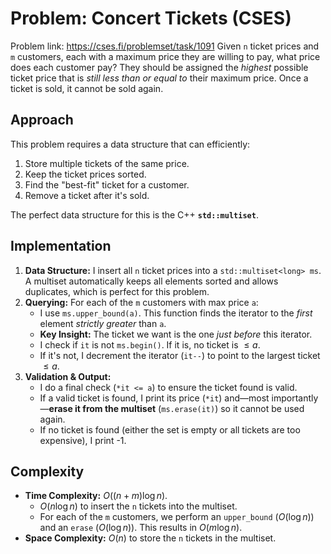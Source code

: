 # Problem: Concert Tickets (CSES)
Problem link: https://cses.fi/problemset/task/1091
Given `n` ticket prices and `m` customers, each with a maximum price they are willing to pay, what price does each customer pay? They should be assigned the *highest* possible ticket price that is *still less than or equal to* their maximum price. Once a ticket is sold, it cannot be sold again.

## Approach

This problem requires a data structure that can efficiently:
1.  Store multiple tickets of the same price.
2.  Keep the ticket prices sorted.
3.  Find the "best-fit" ticket for a customer.
4.  Remove a ticket after it's sold.

The perfect data structure for this is the C++ **`std::multiset`**.

## Implementation

1.  **Data Structure:** I insert all `n` ticket prices into a `std::multiset<long> ms`. A multiset automatically keeps all elements sorted and allows duplicates, which is perfect for this problem.
2.  **Querying:** For each of the `m` customers with max price `a`:
    * I use `ms.upper_bound(a)`. This function finds the iterator to the *first* element *strictly greater* than `a`.
    * **Key Insight:** The ticket we want is the one *just before* this iterator.
    * I check if `it` is not `ms.begin()`. If it is, no ticket is $\le a$.
    * If it's not, I decrement the iterator (`it--`) to point to the largest ticket $\le a$.
3.  **Validation & Output:**
    * I do a final check (`*it <= a`) to ensure the ticket found is valid.
    * If a valid ticket is found, I print its price (`*it`) and—most importantly—**erase it from the multiset** (`ms.erase(it)`) so it cannot be used again.
    * If no ticket is found (either the set is empty or all tickets are too expensive), I print -1.

## Complexity

* **Time Complexity:** $O((n+m) \log n)$.
    * $O(n \log n)$ to insert the `n` tickets into the multiset.
    * For each of the `m` customers, we perform an `upper_bound` ($O(\log n)$) and an `erase` ($O(\log n)$). This results in $O(m \log n)$.
* **Space Complexity:** $O(n)$ to store the `n` tickets in the multiset.

